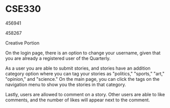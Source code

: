 # CSE330
456941

458267

Creative Portion 

On the login page, there is an option to change your username, given that you are already a registered user of the Quarterly.

As a user you are able to submit stories, and stories have an addition category option where you can tag your stories as "politics," "sports," "art," "opinion," and "science." On the main page, you can click the tags on the navigation menu to show you the stories in that category. 

Lastly, users are allowed to comment on a story. Other users are able to like comments, and the number of likes will appear next to the comment.